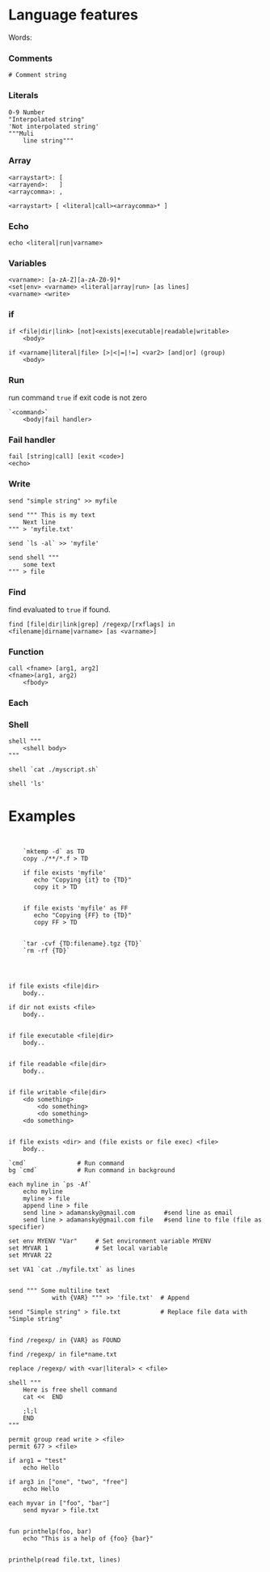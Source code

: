 # Language features

Words:

### Comments

    # Comment string

### Literals

    0-9 Number
    "Interpolated string"
    'Not interpolated string'
    """Muli 
        line string"""  
        
### Array
    <arraystart>: [
    <arrayend>:   ]
    <arraycomma>: ,
    
    <arraystart> [ <literal|call><arraycomma>* ]    
        
### Echo

    echo <literal|run|varname>

### Variables

    <varname>: [a-zA-Z][a-zA-Z0-9]*
    <set|env> <varname> <literal|array|run> [as lines]
    <varname> <write>

### if

    if <file|dir|link> [not]<exists|executable|readable|writable>
        <body>    
        
    if <varname|literal|file> [>|<|=|!=] <var2> [and|or] (group)
        <body>
    
### Run

run command `true` if exit code is not zero

    `<command>`
        <body|fail handler>

### Fail handler

    fail [string|call] [exit <code>] 
    <echo> 
        
### Write
    
    send "simple string" >> myfile

    send """ This is my text
        Next line
    """ > 'myfile.txt'
    
    send `ls -al` >> 'myfile'
    
    send shell """
        some text 
    """ > file
    
    
    
### Find

find evaluated to `true` if found.

    find [file|dir|link|grep] /regexp/[rxflags] in <filename|dirname|varname> [as <varname>]
    
### Function 
    
    call <fname> [arg1, arg2]
    <fname>(arg1, arg2)
        <fbody>
    
### Each 
    
    
    
    
### Shell
  
    shell """
        <shell body>
    """
    
    shell `cat ./myscript.sh`
    
    shell 'ls'
        
        
# Examples       
 
```text
    
        
    `mktemp -d` as TD
    copy ./**/*.f > TD
    
    if file exists 'myfile'
       echo "Copying {it} to {TD}"
       copy it > TD
    
    
    if file exists 'myfile' as FF
       echo "Copying {FF} to {TD}"
       copy FF > TD
       
    
    `tar -cvf {TD:filename}.tgz {TD}`
    `rm -rf {TD}`

    
``` 
 
        
```text

if file exists <file|dir>
    body.. 

if dir not exists <file> 
    body..
	

if file executable <file|dir>
    body..


if file readable <file|dir>
    body..


if file writable <file|dir>
	<do something>
		<do something>
		<do something>
	<do something>
		

if file exists <dir> and (file exists or file exec) <file>
	body..

`cmd`              # Run command 
bg `cmd`           # Run command in background 
 
each myline in `ps -Af`
	echo myline
	myline > file
	append line > file
	send line > adamansky@gmail.com 	   #send line as email
	send line > adamansky@gmail.com file   #send line to file (file as specifier) 

set env MYENV "Var"     # Set environment variable MYENV
set MYVAR 1             # Set local variable 
set MYVAR 22

set VA1 `cat ./myfile.txt` as lines


send """ Some multiline text 
            with {VAR} """ >> 'file.txt'  # Append
           
send "Simple string" > file.txt           # Replace file data with "Simple string"
    
   
find /regexp/ in {VAR} as FOUND

find /regexp/ in file*name.txt 

replace /regexp/ with <var|literal> < <file>

shell """
    Here is free shell command
    cat <<  END
    
    ;l;l
    END
"""
     
permit group read write > <file>
permit 677 > <file>

if arg1 = "test"
    echo Hello 
    
if arg3 in ["one", "two", "free"]
    echo Hello
    
each myvar in ["foo", "bar"]
    send myvar > file.txt 
    
    
fun printhelp(foo, bar)
    echo "This is a help of {foo} {bar}"
    

printhelp(read file.txt, lines)


```